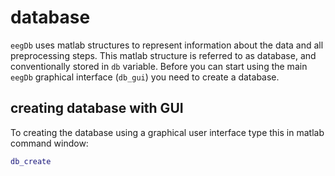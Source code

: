 # database
`eegDb` uses matlab structures to represent information about the data and all preprocessing steps. 
This matlab structure is referred to as database, and conventionally stored in `db` variable. 
Before you can start using the main `eegDb` graphical interface (`db_gui`) you need to create a database. 

## creating database with GUI
To creating the database using a graphical user interface type this in matlab command window:
```matlab
db_create
```
